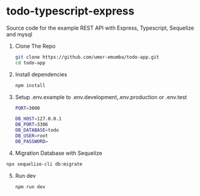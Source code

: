 # todo-typescript-express

Source code for the example REST API with Express, Typescript, Sequelize and mysql

1. Clone The Repo
   ```sh
   git clone https://github.com/umer-emumba/todo-app.git
   cd todo-app
   ```
2. Install dependencies

   ```sh
   npm install
   ```

3. Setup .env.example to .env.development,.env.production or .env.test

   ```sh
   PORT=3000

   DB_HOST=127.0.0.1
   DB_PORT=3306
   DB_DATABASE=todo
   DB_USER=root
   DB_PASSWORD=
   ```

4. Migration Database with Sequelize

```sh
npx sequelize-cli db:migrate
```

5. Run dev

   ```sh
   npm run dev
   ```
